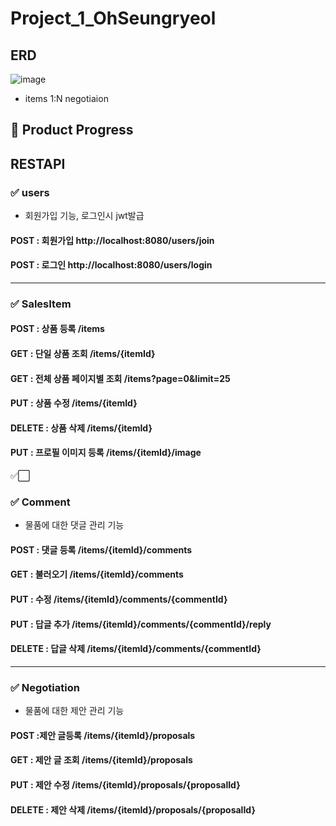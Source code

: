 # Project_1_OhSeungryeol
## ERD
![image](https://github.com/likelion-backend-5th/Project_1_OhSeungryeol/assets/82445894/9d5979d5-a791-4fdd-b198-5a28a7ead1b2)

- items 1:N negotiaion  
## 📃 Product Progress



## RESTAPI

### ✅ users
- 회원가입 기능, 로그인시 jwt발급 
#### POST : 회원가입 http://localhost:8080/users/join

#### POST : 로그인 http://localhost:8080/users/login



---
### ✅ SalesItem

#### POST : 상품 등록 /items

#### GET : 단일 상품 조회 /items/{itemId}

#### GET : 전체 상품 페이지별 조회 /items?page=0&limit=25

#### PUT : 상품 수정 /items/{itemId}

#### DELETE : 상품 삭제 /items/{itemId}

#### PUT : 프로필 이미지 등록 /items/{itemId}/image

✅⬜
### ✅ Comment
- 물품에 대한 댓글 관리 기능 

#### POST : 댓글 등록 /items/{itemId}/comments

#### GET : 불러오기 /items/{itemId}/comments

#### PUT : 수정 /items/{itemId}/comments/{commentId}

#### PUT : 답글 추가 /items/{itemId}/comments/{commentId}/reply

#### DELETE : 답글 삭제 /items/{itemId}/comments/{commentId}

---

### ✅ Negotiation
- 물품에 대한 제안 관리 기능 

#### POST :제안 글등록 /items/{itemId}/proposals

#### GET : 제안 글 조회  /items/{itemId}/proposals

#### PUT : 제안 수정 /items/{itemId}/proposals/{proposalId}

#### DELETE : 제안 삭제 /items/{itemId}/proposals/{proposalId}




